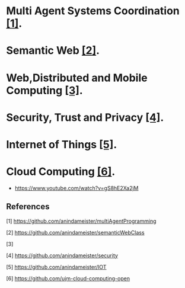 # Multi Agent Systems Coordination [[1]](#1).
# Semantic Web [[2]](#2).
# Web,Distributed and Mobile Computing [[3]](#3).
# Security, Trust and Privacy [[4]](#4).
# Internet of Things [[5]](#5).
# Cloud Computing [[6]](#6).

- https://www.youtube.com/watch?v=gS8hE2Xa2jM



## References
<a id="1">[1]</a> 
https://github.com/anindameister/multiAgentProgramming

<a id="2">[2]</a> 
https://github.com/anindameister/semanticWebClass

<a id="3">[3]</a> 


<a id="4">[4]</a> 
https://github.com/anindameister/security

<a id="5">[5]</a> 
https://github.com/anindameister/IOT

<a id="6">[6]</a> 
https://github.com/ujm-cloud-computing-open


 